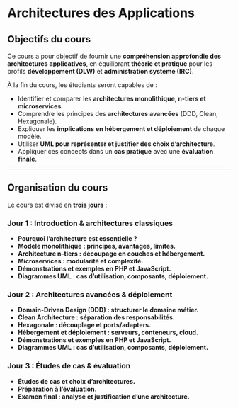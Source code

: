 # Architectures des Applications

## Objectifs du cours

Ce cours a pour objectif de fournir une **compréhension approfondie des architectures applicatives**, en équilibrant
**théorie et pratique** pour les profils **développement (DLW)** et **administration système (IRC)**.

À la fin du cours, les étudiants seront capables de :

- Identifier et comparer les **architectures monolithique, n-tiers et microservices**.
- Comprendre les principes des **architectures avancées** (DDD, Clean, Hexagonale).
- Expliquer les **implications en hébergement et déploiement** de chaque modèle.
- Utiliser **UML pour représenter et justifier des choix d’architecture**.
- Appliquer ces concepts dans un **cas pratique** avec une **évaluation finale**.

---

## Organisation du cours

Le cours est divisé en **trois jours** :

### **Jour 1 : Introduction & architectures classiques**

- **Pourquoi l’architecture est essentielle ?**
- **Modèle monolithique : principes, avantages, limites.**
- **Architecture n-tiers : découpage en couches et hébergement.**
- **Microservices : modularité et complexité.**
- **Démonstrations et exemples en PHP et JavaScript.**
- **Diagrammes UML : cas d’utilisation, composants, déploiement.**

### **Jour 2 : Architectures avancées & déploiement**

- **Domain-Driven Design (DDD) : structurer le domaine métier.**
- **Clean Architecture : séparation des responsabilités.**
- **Hexagonale : découplage et ports/adapters.**
- **Hébergement et déploiement : serveurs, conteneurs, cloud.**
- **Démonstrations et exemples en PHP et JavaScript.**
- **Diagrammes UML : cas d’utilisation, composants, déploiement.**

### **Jour 3 : Études de cas & évaluation**

- **Études de cas et choix d’architectures.**
- **Préparation à l’évaluation.**
- **Examen final : analyse et justification d’une architecture.**
